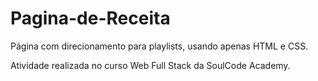 # Pagina-de-Receita
Página com direcionamento para playlists, usando apenas HTML e CSS. 

Atividade realizada no curso Web Full Stack da SoulCode Academy.
